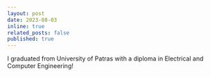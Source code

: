 ```yaml
---
layout: post
date: 2023-08-03
inline: true
related_posts: false
published: true
---
```


I graduated from University of Patras with a diploma in Electrical and Computer Engineering!
